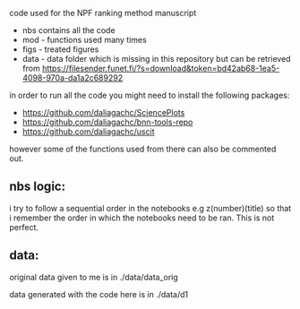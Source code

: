 code used for the NPF ranking method manuscript

- nbs contains all the code 
- mod - functions used many times 
- figs - treated figures 
- data - data folder which is missing in this repository but can be retrieved from https://filesender.funet.fi/?s=download&token=bd42ab68-1ea5-4098-970a-da1a2c689292

in order to run all the code you might need to install the following packages:
- https://github.com/daliagachc/SciencePlots
- https://github.com/daliagachc/bnn-tools-repo
- https://github.com/daliagachc/uscit

however some of the functions used from there can also be commented out. 

## nbs logic: 

i try to follow a sequential order in the notebooks e.g z(number)(title) so that i remember the order in which the notebooks need to be ran. This is not perfect. 

## data: 

original data given to me is in ./data/data_orig

data generated with the code here is in ./data/d1

